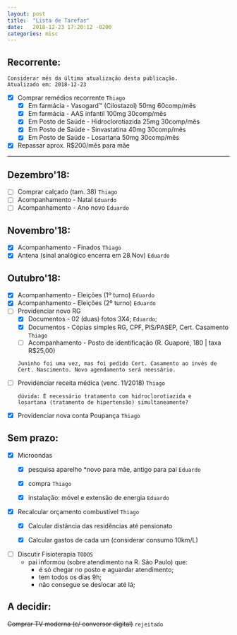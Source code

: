```yaml
---
layout: post
title:  "Lista de Tarefas"
date:   2018-12-23 17:20:12 -0200
categories: misc
---
```


## Recorrente:

```
Considerar mês da última atualização desta publicação.
Atualizado em: 2018-12-23
```

- [x] Comprar remédios recorrente `Thiago`
  - [x] Em farmácia - Vasogard™ (Cilostazol) 50mg 60comp/mês
  - [x] Em farmácia - AAS infantil 100mg 30comp/mês
  - [x] Em Posto de Saúde - Hidroclorotiazida 25mg 30comp/mês
  - [x] Em Posto de Saúde - Sinvastatina 40mg 30comp/mês
  - [x] Em Posto de Saúde - Losartana 50mg 30comp/mês
- [x] Repassar aprox. R$200/mês para mãe

---

## Dezembro'18:
- [ ] Comprar calçado (tam. 38) `Thiago`
- [ ] Acompanhamento - Natal `Eduardo`
- [ ] Acompanhamento - Ano novo `Eduardo`

## Novembro'18:
- [x] Acompanhamento - Finados `Thiago`
- [x] Antena (sinal analógico encerra em 28.Nov) `Eduardo`

## Outubro'18:
- [x] Acompanhamento - Eleições (1º turno) `Eduardo`
- [x] Acompanhamento - Eleições (2º turno) `Eduardo`
- [ ] Providenciar novo RG
	- [x] Documentos - 02 (duas) fotos 3X4; `Eduardo`;
	- [x] Documentos - Cópias simples RG, CPF, PIS/PASEP, Cert. Casamento `Thiago`
	- [ ] Acompanhamento - Posto de identificação (R. Guaporé, 180 | taxa R$25,00)
	```
	Juninho foi uma vez, mas foi pedido Cert. Casamento ao invés de
	Cert. Nascimento. Novo agendamento será neessário.
	```
- [ ] Providenciar receita médica (venc. 11/2018) `Thiago`
	```
	dúvida: É necessário tratamento com hidroclorotiazida e
	losartana (tratamento de hipertensão) simultaneamente?
	```
- [x] Providenciar nova conta Poupança `Thiago`

## Sem prazo:
 - [x] Microondas
	- [x] pesquisa aparelho *novo para mãe, antigo para pai `Eduardo`
	- [x] compra `Thiago`
	- [x] instalação: móvel e extensão de energia `Eduardo`


- [x] Recalcular orçamento combustível `Thiago`
	- [x] Calcular distância das residências até pensionato
	- [x] Calcular gastos de cada um (considerar consumo 10km/L)


- [ ] Discutir Fisioterapia `TODOS`
	* pai informou (sobre atendimento na R. São Paulo) que:
		* é só chegar no posto e aguardar atendimento;
		* tem todos os dias 9h;
		* não consegue se deslocar até lá;

## A decidir:
~~Comprar TV moderna (c/ conversor digital)~~ `rejeitado`
